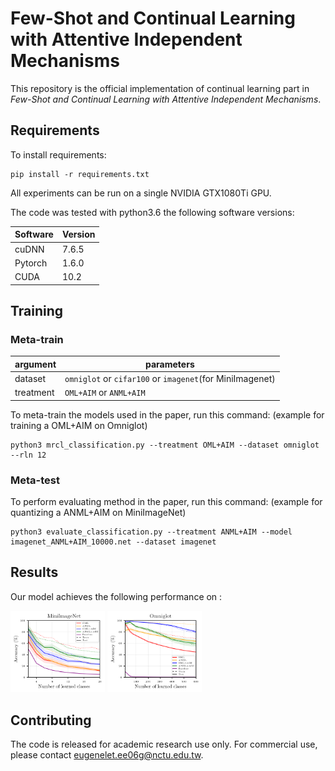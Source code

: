 # Few-Shot and Continual Learning with Attentive Independent Mechanisms

This repository is the official implementation of continual learning part in *Few-Shot and Continual Learning with Attentive Independent Mechanisms*. 

## Requirements

To install requirements:

```setup
pip install -r requirements.txt
```

All experiments can be run on a single NVIDIA GTX1080Ti GPU.


The code was tested with python3.6 the following software versions:

| Software | Version | 
|----------|---------| 
| cuDNN    | 7.6.5   |
| Pytorch  | 1.6.0   |
| CUDA     | 10.2    |


## Training

### Meta-train


| argument      | parameters | 
| ------------- |-------------| 
| dataset       | `omniglot` or `cifar100` or `imagenet`(for MiniImagenet) |
| treatment     | `OML+AIM` or `ANML+AIM` |


To meta-train the models used in the paper, run this command: (example for training a OML+AIM on Omniglot)

```
python3 mrcl_classification.py --treatment OML+AIM --dataset omniglot --rln 12
```

### Meta-test

To perform evaluating method in the paper, run this command: (example for quantizing a ANML+AIM on MiniImageNet)

```
python3 evaluate_classification.py --treatment ANML+AIM --model imagenet_ANML+AIM_10000.net --dataset imagenet
```

## Results

Our model achieves the following performance on :

<div>
<img src="plots/metatest_imagenet.png" alt="Evaluation of continual learning methods using MiniImageNet of various scales" width="30% align="middle"> <img src="plots/metatest_omniglot.png" alt="Evaluation of continual learning methods using Omniglot of various scales" width="30% align="middle"> </div>


## Contributing

The code is released for academic research use only. For commercial use, please contact [eugenelet.ee06g@nctu.edu.tw](eugenelet.ee06g@nctu.edu.tw).

